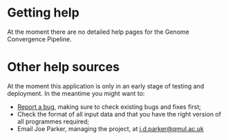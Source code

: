 # Getting help #

At the moment there are no detailed help pages for the Genome Convergence Pipeline.


# Other help sources #

At the moment this application is only in an early stage of testing and deployment. In the meantime you might want to:
  * [Report a bug](https://code.google.com/a/eclipselabs.org/p/qmul-genome-convergence-pipeline/wiki/ReportBugsRequestFeatures), making sure to check existing bugs and fixes first;
  * Check the format of all input data and that you have the right version of all programmes required;
  * Email Joe Parker, managing the project, at j.d.parker@qmul.ac.uk